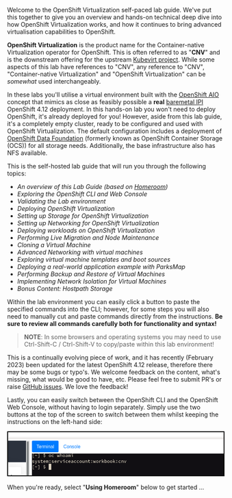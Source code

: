 Welcome to the OpenShift Virtualization self-paced lab guide. We've put this together to give you an overview and hands-on technical deep dive into how OpenShift Virtualization works, and how it continues to bring advanced virtualisation capabilities to OpenShift.

**OpenShift Virtualization** is the product name for the Container-native Virtualization operator for OpenShift. This is often referred to as "**CNV**" and is the downstream offering for the upstream [Kubevirt project](https://kubevirt.io/). While some aspects of this lab have references to "CNV", any reference to "CNV", "Container-native Virtualization" and "OpenShift Virtualization" can be *somewhat* used interchangeably.

In these labs you'll utilise a virtual environment built with the [OpenShift AIO](https://github.com/RHFieldProductManagement/openshift-aio) concept that mimics as close as feasibly possible a **real** [baremetal IPI](https://metal3.io/) OpenShift 4.12 deployment. In this hands-on lab you won't need to deploy OpenShift, it's already deployed for you! However, aside from this lab guide, it's a completely empty cluster, ready to be configured and used with OpenShift Virtualization. The default configuration includes a deployment of [OpenShift Data Foundation](https://www.redhat.com/en/technologies/cloud-computing/openshift-data-foundation) (formerly known as OpenShift Container Storage (OCS)) for all storage needs. Additionally, the base infrastructure also has NFS available.

This is the self-hosted lab guide that will run you through the following topics:

- *An overview of this Lab Guide (based on [Homeroom](https://github.com/openshift-homeroom))*
- *Exploring the OpenShift CLI and Web Console*
- *Validating the Lab environment*
- *Deploying OpenShift Virtualization*
- *Setting up Storage for OpenShift Virtualization*
- *Setting up Networking for OpenShift Virtualization*
- *Deploying workloads on OpenShift Virtualization*
- *Performing Live Migration and Node Maintenance*
- *Cloning a Virtual Machine*
- *Advanced Networking with virtual machines*
- *Exploring virtual machine templates and boot sources*
- *Deploying a real-world application example with ParksMap*
- *Performing Backup and Restore of Virtual Machines*
- *Implementing Network Isolation for Virtual Machines*
- *Bonus Content: Hostpath Storage*

Within the lab environment you can easily click a button to paste the specified commands into the CLI; however, for some steps you will also need to manually cut and paste commands directly from the instructions. **Be sure to review all commands carefully both for functionality and syntax!**

> **NOTE**: In some browsers and operating systems you may need to use Ctrl-Shift-C / Ctrl-Shift-V to copy/paste within this lab environment!

This is a continually evolving piece of work, and it has recently (February 2023) been updated for the latest OpenShift 4.12 release, therefore there may be some bugs or typo's. We welcome feedback on the content, what's missing, what would be good to have, etc. Please feel free to submit PR's or raise [GitHub issues](https://github.com/RHFieldProductManagement/openshift-aio/issues/new). We love the feedback!

Lastly, you can easily switch between the OpenShift CLI and the OpenShift Web Console, without having to login separately. Simply use the two buttons at the top of the screen to switch between them whilst keeping the instructions on the left-hand side:

<img src="img/terminal-window.png" style="border:2px solid black"/>

When you're ready, select "**Using Homeroom**" below to get started ...

